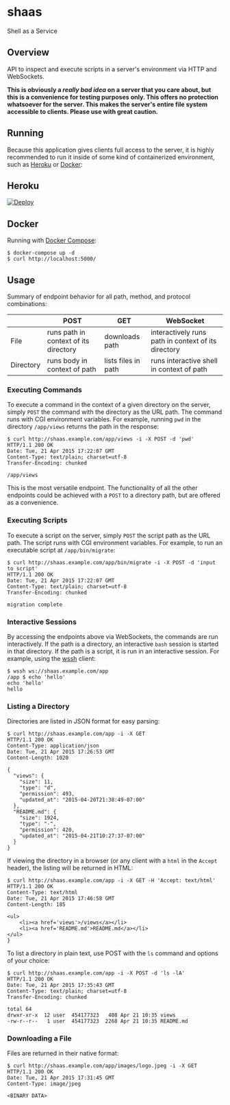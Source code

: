 # shaas
Shell as a Service

## Overview
API to inspect and execute scripts in a server's environment via HTTP and WebSockets.

**This is obviously a *really bad idea* on a server that you care about, but this is a convenience for testing purposes only. This offers no protection whatsoever for the server. This makes the server's entire file system accessible to clients. Please use with great caution.**

## Running

Because this application gives clients full access to the server, it is highly recommended to run it inside of some kind of containerized environment, such as [Heroku](http://www.heroku.com) or [Docker](https://www.docker.com/):

## Heroku

[![Deploy](https://www.herokucdn.com/deploy/button.png)](https://heroku.com/deploy?template=https://github.com/heroku/shaas)

## Docker

Running with [Docker Compose](https://docs.docker.com/compose):

    $ docker-compose up -d
    $ curl http://localhost:5000/

## Usage

Summary of endpoint behavior for all path, method, and protocol combinations:

|           |                 POST                  |         GET         |                      WebSocket                      |
|-----------|---------------------------------------|---------------------|-----------------------------------------------------|
| File      | runs path in context of its directory | downloads path      | interactively runs path in context of its directory |
| Directory | runs body in context of path          | lists files in path | runs interactive shell in context of path           |

### Executing Commands

To execute a command in the context of a given directory on the server, simply `POST` the command with the directory as the URL path. The command runs with CGI environment variables. For example, running `pwd` in the directory `/app/views` returns the path in the response:

    $ curl http://shaas.example.com/app/views -i -X POST -d 'pwd'
    HTTP/1.1 200 OK
    Date: Tue, 21 Apr 2015 17:22:07 GMT
    Content-Type: text/plain; charset=utf-8
    Transfer-Encoding: chunked

    /app/views

This is the most versatile endpoint. The functionality of all the other endpoints could be achieved with a `POST` to a directory path, but are offered as a convenience.

### Executing Scripts

To execute a script on the server, simply `POST` the script path as the URL path. The script runs with CGI environment variables. For example, to run an executable script at `/app/bin/migrate`:

    $ curl http://shaas.example.com/app/bin/migrate -i -X POST -d 'input to script'
    HTTP/1.1 200 OK
    Date: Tue, 21 Apr 2015 17:22:07 GMT
    Content-Type: text/plain; charset=utf-8
    Transfer-Encoding: chunked

    migration complete

### Interactive Sessions

By accessing the endpoints above via WebSockets, the commands are run interactively. If the path is a directory, an interactive `bash` session is started in that directory. If the path is a script, it is run in an interactive session. For example, using the [wssh](https://github.com/progrium/wssh) client:

    $ wssh ws://shaas.example.com/app
    /app $ echo 'hello'
    echo 'hello'
    hello

### Listing a Directory

Directories are listed in JSON format for easy parsing:


    $ curl http://shaas.example.com/app -i -X GET
    HTTP/1.1 200 OK
    Content-Type: application/json
    Date: Tue, 21 Apr 2015 17:26:53 GMT
    Content-Length: 1020

    {
      "views": {
        "size": 11,
        "type": "d",
        "permission": 493,
        "updated_at": "2015-04-20T21:38:49-07:00"
      },
      "README.md": {
        "size": 1924,
        "type": "-",
        "permission": 420,
        "updated_at": "2015-04-21T10:27:37-07:00"
      }
    }

If viewing the directory in a browser (or any client with a `html` in the `Accept` header), the listing will be returned in HTML:

    $ curl http://shaas.example.com/app -i -X GET -H 'Accept: text/html'
    HTTP/1.1 200 OK
    Content-Type: text/html
    Date: Tue, 21 Apr 2015 17:46:58 GMT
    Content-Length: 185

    <ul>
        <li><a href='views'>/views</a></li>
        <li><a href='README.md'>README.md</a></li>
    </ul>
    }

To list a directory in plain text, use POST with the `ls` command and options of your choice:

    $ curl http://shaas.example.com/app -i -X POST -d 'ls -lA'
    HTTP/1.1 200 OK
    Date: Tue, 21 Apr 2015 17:35:43 GMT
    Content-Type: text/plain; charset=utf-8
    Transfer-Encoding: chunked

    total 64
    drwxr-xr-x  12 user  454177323   408 Apr 21 10:35 views
    -rw-r--r--   1 user  454177323  2268 Apr 21 10:35 README.md

### Downloading a File

Files are returned in their native format:

    $ curl http://shaas.example.com/app/images/logo.jpeg -i -X GET
    HTTP/1.1 200 OK
    Date: Tue, 21 Apr 2015 17:31:45 GMT
    Content-Type: image/jpeg

    <BINARY DATA>
